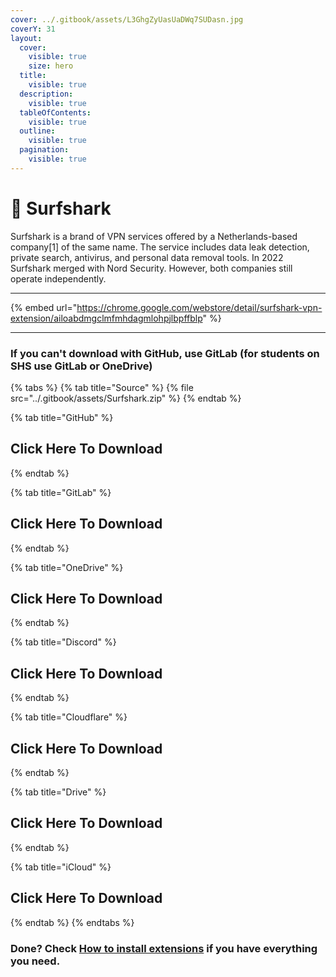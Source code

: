 ```yaml
---
cover: ../.gitbook/assets/L3GhgZyUasUaDWq7SUDasn.jpg
coverY: 31
layout:
  cover:
    visible: true
    size: hero
  title:
    visible: true
  description:
    visible: true
  tableOfContents:
    visible: true
  outline:
    visible: true
  pagination:
    visible: true
---
```


# 📶 Surfshark

Surfshark is a brand of VPN services offered by a Netherlands-based company\[1] of the same name. The service includes data leak detection, private search, antivirus, and personal data removal tools. In 2022 Surfshark merged with Nord Security. However, both companies still operate independently.

***

{% embed url="https://chrome.google.com/webstore/detail/surfshark-vpn-extension/ailoabdmgclmfmhdagmlohpjlbpffblp" %}

***

### If you can't download with GitHub, use GitLab (for students on SHS use GitLab or OneDrive)

{% tabs %}
{% tab title="Source" %}
{% file src="../.gitbook/assets/Surfshark.zip" %}
{% endtab %}

{% tab title="GitHub" %}
## Click Here To Download
{% endtab %}

{% tab title="GitLab" %}
## Click Here To Download
{% endtab %}

{% tab title="OneDrive" %}
## Click Here To Download
{% endtab %}

{% tab title="Discord" %}
## Click Here To Download
{% endtab %}

{% tab title="Cloudflare" %}
## Click Here To Download
{% endtab %}

{% tab title="Drive" %}
## Click Here To Download
{% endtab %}

{% tab title="iCloud" %}
## Click Here To Download
{% endtab %}
{% endtabs %}

### Done? Check [How to install extensions](../how-to-install/how-to-install-extension-on-another-browser.md) if you have everything you need.
